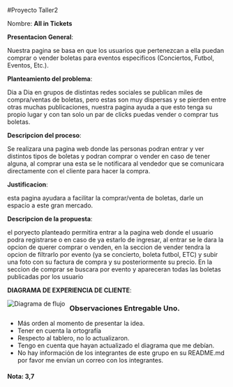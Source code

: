 #Proyecto Taller2




Nombre: **All in Tickets**


**Presentacion General**: 

Nuestra pagina se basa en que los usuarios que pertenezcan a ella puedan comprar o vender boletas para eventos especificos (Conciertos, Futbol, Eventos, Etc.).

**Planteamiento del problema**:

 Dia a Dia en grupos de distintas redes sociales se publican miles de compra/ventas de boletas, pero estas son muy dispersas y se pierden entre otras muchas publicaciones, nuestra pagina ayuda a que esto tenga su propio lugar y con tan solo un par de clicks puedas vender o comprar tus boletas.

**Descripcion del proceso**: 

Se realizara una pagina web donde las personas podran entrar y ver distintos tipos de boletas y podran comprar o vender en caso de tener alguna, al comprar una esta se le notificara al vendedor que se comunicara directamente con el cliente para hacer la compra.

**Justificacion**:

 esta pagina ayudara a facilitar la comprar/venta de boletas, darle un espacio a este gran mercado.

**Descripcion de la propuesta**:

 el poryecto planteado permitira entrar a la pagina web donde el usuario podra registrarse o en caso de ya estarlo de ingresar, al entrar se le dara la opcion de querer comprar o venden, en la seccion de vender tendra la opcion de filtrarlo por evento (ya se concierto, boleta futbol, ETC) y subir una foto con su factura de compra y su posteriormente su precio. En la seccion de comprar se buscara por evento y apareceran todas las boletas publicadas por los usuario

**DIAGRAMA DE EXPERIENCIA DE CLIENTE**:

<img
    src="../images/df.png"
    alt="Diagrama de flujo"
    style="float: left; margin-right: 10px;"     
/>

### Observaciones Entregable Uno.
- Más orden al momento de presentar la idea.
- Tener en cuenta la ortografía
- Respecto al tablero, no lo actualizaron.
- Tengo en cuenta que hayan actualizado el diagrama que me debían.
- No hay información de los integrantes de este grupo en su README.md por favor me envían un correo con los integrantes.

#### Nota: 3,7
